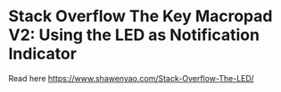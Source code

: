 # Stack Overflow The Key Macropad V2: Using the LED as Notification Indicator

Read here https://www.shawenyao.com/Stack-Overflow-The-LED/
